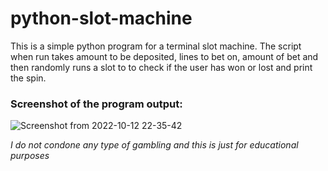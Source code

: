 # python-slot-machine
This is a simple python program for a terminal slot machine.
The script when run takes amount to be deposited, lines to bet on, amount of bet 
and then randomly runs a slot to to check if the user has won or lost and print the spin.

### Screenshot of the program output:
![Screenshot from 2022-10-12 22-35-42](https://user-images.githubusercontent.com/41267142/195405719-a1ba9a90-52b0-46e5-96f0-3f53cf7caf0c.png)


*I do not condone any type of gambling and this is just for educational purposes*
